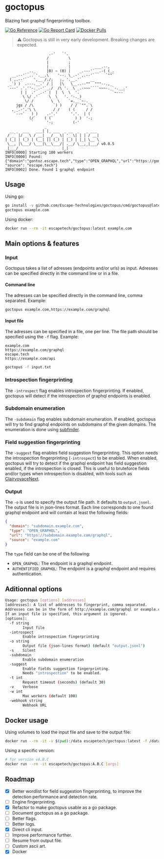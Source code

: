 # goctopus

Blazing fast graphql fingerprinting toolbox.

[![Go Reference](https://pkg.go.dev/badge/github.com/Escape-Technologies/goctopus.svg)](https://pkg.go.dev/github.com/Escape-Technologies/goctopus)
[![Go Report Card](https://goreportcard.com/badge/github.com/Escape-Technologies/goctopus)](https://goreportcard.com/report/github.com/Escape-Technologies/goctopus)
[![Docker Pulls](https://img.shields.io/docker/pulls/escapetech/goctopus)](https://hub.docker.com/r/escapetech/goctopus)

> ⚠️ Goctopus is still in very early development. Breaking changes are expected.

`````TEXT
                    .-'   `'.
                   /         \
                   |         ;
                   |         |           ___.--,
          _.._     |0) ~ (0) |    _.---'`__.-( (_.
   __.--'`_.. '.__.\    '--. \_.-' ,.--'`     `""`
  ( ,.--'`   ',__ /./;   ;, '.__.'`    __
  _`) )  .---.__.' / |   |\   \__..--""  """--.,_
 `---' .'.''-._.-'`_./  /\ '.  \ _.-~~~````~~~-._`-.__.'
       | |  .' _.-' |  |  \  \  '.               `~---`
        \ \/ .'     \  \   '. '-._)
         \/ /        \  \    `=.__`~-.
     jgs / /\         `) )    / / `"".`\
   , _.-'.'\ \        / /    ( (     / /
    `--~`   ) )    .-'.'      '.'.  | (
           (/`    ( (`          ) )  '-;
            `      '-;         (-'
                  _
  __ _  ___   ___| |_ ___  _ __  _   _ ___
 / _` |/ _ \ / __| __/ _ \| '_ \| | | / __|
| (_| | (_) | (__| || (_) | |_) | |_| \__ \
 \__, |\___/ \___|\__\___/| .__/ \__,_|___/ v0.0.5
 |___/                    |_|
INFO[0000] Starting 100 workers
INFO[0000] Found: {"domain":"gontoz.escape.tech","type":"OPEN_GRAPHQL","url":"https://gontoz.escape.tech", "source": "escape.tech"}
INFO[0002] Done. Found 1 graphql endpoint
`````

## Usage

Using go:

```BASH
go install -v github.com/Escape-Technologies/goctopus/cmd/goctopus@latest
goctopus example.com
```

Using docker:

```BASH
docker run --rm -it escapetech/goctopus:latest example.com
```

## Main options & features

### Input

Goctopus takes a list of adresses (endpoints and/or urls) as input.
Adresses can be specified directly in the command line or in a file.

#### Command line

The adresses can be specified directly in the command line, comma separated.
Example:

```BASH
goctopus example.com,https://example.com/graphql
```

#### Input file

The adresses can be specified in a file, one per line.
The file path should be specified using the `-f` flag.
Example:

```TEXT
example.com
https://example.com/graphql
escape.tech
https://example.com/api
```

```BASH
goctopus -f input.txt
```

### Introspection fingerprinting

The `-introspect` flag enables introspection fingerprinting.
If enabled, goctopus will detect if the introspection of graphql endpoints is enabled.

### Subdomain enumeration

The `-subdomain` flag enables subdomain enumeration.
If enabled, goctopus will try to find graphql endpoints on subdomains of the given domains.
The enumeration is done using [subfinder](https://github.com/projectdiscovery/subfinder).

### Field suggestion fingerprinting

The `-suggest` flag enables field suggestion fingerprinting.
This option needs the introspection fingerprinting (`-introspect`) to be enabled.
When enabled, goctopus will try to detect if the graphql endpoint has field suggestion enabled, if the introspection is closed.
This is useful to bruteforce fields and/or types when introspection is disabled, with tools such as [ClairvoyaceNext](https://github.com/Escape-Technologies/ClairvoyanceNext).

### Output

The `-o` is used to specify the output file path. It defaults to `output.jsonl`.  
The output file is in json-lines format.
Each line corresponds to one found graphql endpoint and will contain at least the following fields:

```JSON
{
  "domain": "subdomain.example.com",
  "type": "OPEN_GRAPHQL",
  "url": "https://subdomain.example.com/graphql",
  "source": "example.com"
}
```

The `type` field can be one of the following:

- `OPEN_GRAPHQL`: The endpoint is a graphql endpoint.
- `AUTHENTIFIED_GRAPHQL`: The endpoint is a graphql endpoint and requires authentication.

## Aditionnal options

```BASH
Usage: goctopus [options] [addresses]
[addresses]: A list of addresses to fingerprint, comma separated.
Addresses can be in the form of http://example.com/graphql or example.com.
If an input file is specified, this argument is ignored.
[options]:
  -f string
    	Input file
  -introspect
    	Enable introspection fingerprinting
  -o string
    	Output file (json-lines format) (default "output.jsonl")
  -s	Silent
  -subdomain
    	Enable subdomain enumeration
  -suggest
    	Enable fields suggestion fingerprinting.
    	Needs "introspection" to be enabled.
  -t int
    	Request timeout (seconds) (default 30)
  -v	Verbose
  -w int
    	Max workers (default 100)
  -webhook string
    	Webhook URL
```

## Docker usage

Using volumes to load the input file and save to the output file:

```BASH
docker run --rm -it -v $(pwd):/data escapetech/goctopus:latest -f /data/input.txt -o /data/output.jsonl
```

Using a specific version:

```BASH
# for version vA.B.C
docker run --rm -it escapetech/goctopus:A.B.C [args]
```

## Roadmap

- [x] Better wordlist for field suggestion fingerprinting, to improve the detection performance and detection rate.
- [ ] Engine fingerprinting.
- [x] Refactor to make goctopus usable as a go package.
- [ ] Document goctopus as a go package.
- [ ] Better flags.  
- [ ] Better logs.  
- [x] Direct cli input.
- [ ] Improve performance further.
- [ ] Resume from output file.
- [ ] Custom ascii art.
- [x] Docker
